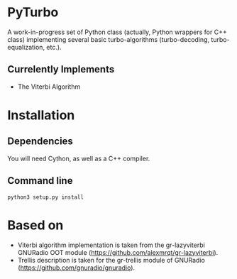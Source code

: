 # PyTurbo

A work-in-progress set of Python class (actually, Python wrappers for C++ class)
implementing several basic turbo-algorithms (turbo-decoding, turbo-equalization, etc.).

## Currelently Implements
* The Viterbi Algorithm
 
# Installation
## Dependencies
You will need Cython, as well as a C++ compiler.

## Command line
```
python3 setup.py install
```

# Based on
* Viterbi algorithm implementation is taken from the gr-lazyviterbi GNURadio OOT module (https://github.com/alexmrqt/gr-lazyviterbi).
* Trellis description is taken for the gr-trellis module of GNURadio (https://github.com/gnuradio/gnuradio).
